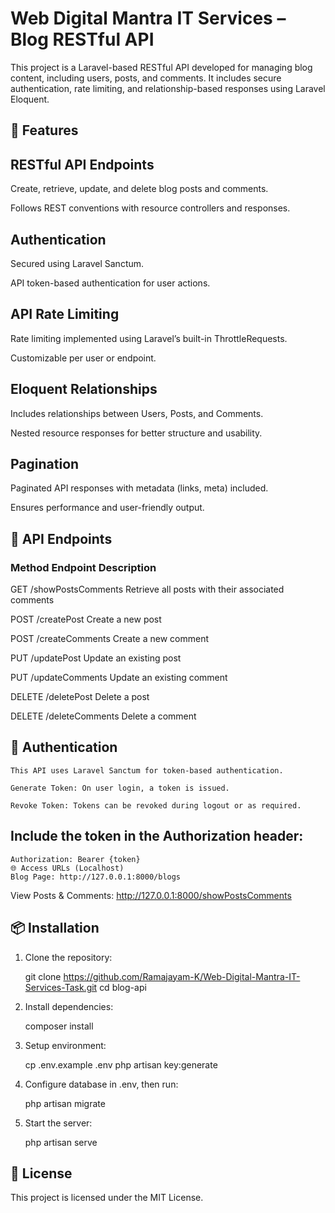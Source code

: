 # Web Digital Mantra IT Services – Blog RESTful API
This project is a Laravel-based RESTful API developed for managing blog content, including users, posts, and comments. It includes secure authentication, rate limiting, and relationship-based responses using Laravel Eloquent.

## 🔧 Features
## RESTful API Endpoints

Create, retrieve, update, and delete blog posts and comments.

Follows REST conventions with resource controllers and responses.

## Authentication

Secured using Laravel Sanctum.

API token-based authentication for user actions.

## API Rate Limiting

Rate limiting implemented using Laravel’s built-in ThrottleRequests.

Customizable per user or endpoint.

## Eloquent Relationships

Includes relationships between Users, Posts, and Comments.

Nested resource responses for better structure and usability.

## Pagination

Paginated API responses with metadata (links, meta) included.

Ensures performance and user-friendly output.

## 📡 API Endpoints

### Method	Endpoint	Description

GET	/showPostsComments	Retrieve all posts with their associated comments

POST	/createPost	Create a new post

POST	/createComments	Create a new comment

PUT	/updatePost	Update an existing post

PUT	/updateComments	Update an existing comment

DELETE	/deletePost	Delete a post

DELETE	/deleteComments	Delete a comment

## 🔐 Authentication
    This API uses Laravel Sanctum for token-based authentication.

    Generate Token: On user login, a token is issued.

    Revoke Token: Tokens can be revoked during logout or as required.

## Include the token in the Authorization header:

    Authorization: Bearer {token}
    🌐 Access URLs (Localhost)
    Blog Page: http://127.0.0.1:8000/blogs

View Posts & Comments: http://127.0.0.1:8000/showPostsComments

## 📦 Installation
1. Clone the repository:

    git clone https://github.com/Ramajayam-K/Web-Digital-Mantra-IT-Services-Task.git
    cd blog-api

2. Install dependencies:

    composer install

3. Setup environment:

    cp .env.example .env
    php artisan key:generate

4. Configure database in .env, then run:

    php artisan migrate

5. Start the server:

    php artisan serve

## 📄 License
This project is licensed under the MIT License.

